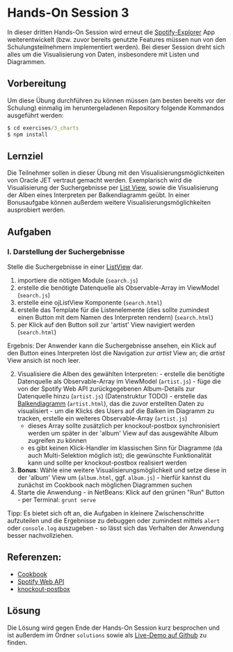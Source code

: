 # Hands-On Session 3

In dieser dritten Hands-On Session wird erneut die [Spotify-Explorer](https://github.com/enpit/jet-spotify-explorer/) App weiterentwickelt (bzw. zuvor bereits genutzte Features müssen nun von den Schulungsteilnehmern implementiert werden).
Bei dieser Session dreht sich alles um die Visualisierung von Daten, insbesondere mit Listen und Diagrammen.

## Vorbereitung

Um diese Übung durchführen zu können müssen (am besten bereits vor der Schulung) einmalig im heruntergeladenen Repository folgende Kommandos ausgeführt werden:

``` cmd
$ cd exercises/3_charts
$ npm install
```

## Lernziel

Die Teilnehmer sollen in dieser Übung mit den Visualisierungsmöglichkeiten von Oracle JET vertraut gemacht werden.
Exemplarisch wird die Visualisierung der Suchergebnisse per [List View](http://www.oracle.com/webfolder/technetwork/jet/jetCookbook.html?component=listView&demo=staticListView), sowie die Visualisierung der Alben eines Interpreten per Balkendiagramm geübt.
In einer Bonusaufgabe können außerdem weitere Visualisierungsmöglichkeiten ausprobiert werden.

## Aufgaben

### I. Darstellung der Suchergebnisse

Stelle die Suchergebnisse in einer [ListView](http://www.oracle.com/webfolder/technetwork/jet/jetCookbook.html?component=listView&demo=observableArrayListView) dar.

 1. importiere die nötigen Module (`search.js`)
 2. erstelle die benötigte Datenquelle als Observable-Array im ViewModel (`search.js`)    
 3. erstelle eine ojListView Komponente (`search.html`)
 4. erstelle das Template für die Listenelemente (dies sollte zumindest einen Button mit dem Namen des Interpreten rendern) (`search.html`)
 5. per Klick auf den Button soll zur 'artist' View navigiert werden (`search.html`)

Ergebnis: Der Anwender kann die Suchergebnisse ansehen, ein Klick auf den Button eines Interpreten löst die Navigation zur *artist* View an; die *artist* View ansich ist noch leer.

  2. Visualisiere die Alben des gewählten Interpreten:
    - erstelle die benötigte Datenquelle als Observable-Array im ViewModel (`artist.js`)
    - füge die von der Spotify Web API zurückgegebenen Album-Details zur Datenquelle hinzu (`artist.js`) (Datenstruktur TODO)
    - erstelle das [Balkendiagramm](http://www.oracle.com/webfolder/technetwork/jet/jetCookbook.html?component=barChart&demo=default) (`artist.html`), das die zuvor erstellten Daten zu visualisiert
    - um die Klicks des Users auf die Balken im Diagramm zu tracken, erstelle ein weiteres Observable-Array (`artist.js`)
      - dieses Array sollte zusätzlich per knockout-postbox synchronisiert werden um später in der 'album' View auf das ausgewählte Album zugreifen zu können
      - es gibt keinen Klick-Handler im klassischen Sinn für Diagramme (da auch Multi-Selektion möglich ist); die gewünschte Funktionalität kann und sollte per knockout-postbox realisiert werden        
  3. **Bonus**: Wähle eine weitere Visualisierungsmöglichkeit und setze diese in der 'album' View um (`album.html`, ggf. `album.js`)
    - hierfür kannst du zunächst im Cookbook nach möglichen Diagrammen suchen
  4. Starte die Anwendung
    - in NetBeans: Klick auf den grünen "Run" Button
    - per Terminal: `grunt serve`

Tipp: Es bietet sich oft an, die Aufgaben in kleinere Zwischenschritte aufzuteilen und die Ergebnisse zu debuggen oder zumindest mittels `alert` oder `console.log` auszugeben - so lässt sich das Verhalten der Anwendung besser nachvollziehen.

## Referenzen:

- [Cookbook](http://www.oracle.com/webfolder/technetwork/jet/jetCookbook.html)
- [Spotify Web API](https://developer.spotify.com/web-api/console/)
- [knockout-postbox](https://github.com/rniemeyer/knockout-postbox)

## Lösung

Die Lösung wird gegen Ende der Hands-On Session kurz besprochen und ist außerdem im Ordner `solutions` sowie als [Live-Demo auf Github](https://enpit.github.io/jet-spotify-explorer/web/) zu finden.
